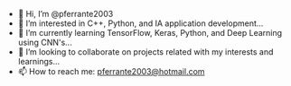 - 👋 Hi, I’m @pferrante2003
- 👀 I’m interested in C++, Python, and IA application development...
- 🌱 I’m currently learning TensorFlow, Keras, Python, and Deep Learning using CNN's...
- 💞️ I’m looking to collaborate on projects related with my interests and learnings...
- 📫 How to reach me: pferrante2003@hotmail.com

<!---
pferrante2003/pferrante2003 is a ✨ special ✨ repository because its `README.md` (this file) appears on your GitHub profile.
You can click the Preview link to take a look at your changes.
--->
